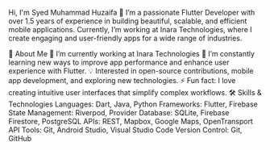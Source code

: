 Hi, I'm Syed Muhammad Huzaifa 👋
I’m a passionate Flutter Developer with over 1.5 years of experience in building beautiful, scalable, and efficient mobile applications. Currently, I’m working at Inara Technologies, where I create engaging and user-friendly apps for a wide range of industries.

🚀 About Me
🔭 I’m currently working at Inara Technologies
🌱 I’m constantly learning new ways to improve app performance and enhance user experience with Flutter.
💡 Interested in open-source contributions, mobile app development, and exploring new technologies.
⚡ Fun fact: I love creating intuitive user interfaces that simplify complex workflows.
🛠 Skills & Technologies
Languages: Dart, Java, Python
Frameworks: Flutter, Firebase
State Management: Riverpod, Provider
Database: SQLite, Firebase Firestore, PostgreSQL
APIs: REST, Mapbox, Google Maps, OpenTransport API
Tools: Git, Android Studio, Visual Studio Code
Version Control: Git, GitHub
